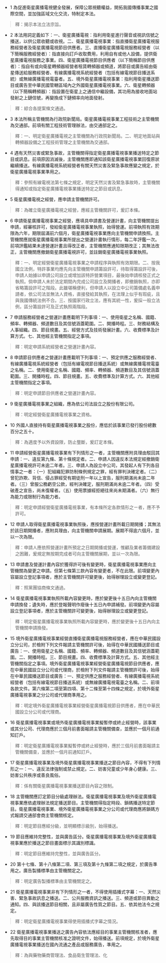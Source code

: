 * 1 為促進衛星廣播電視健全發展，保障公眾視聽權益，開拓我國傳播事業之國際空間，並加強區域文化交流，特制定本法。

> 釋：揭示本法立法宗旨。

* 2 本法用詞定義如下：一、衛星廣播電視：指利用衛星進行聲音或視訊信號之播送，以供公眾收聽或收視。二、衛星廣播電視事業：指直播衛星廣播電視服務經營者及衛星廣播電視節目供應者。三、直播衛星廣播電視服務經營者（以下簡稱服務經營者）：指直接向訂戶收取費用，利用自有或他人設備，提供衛星廣播電視服務之事業。四、衛星廣播電視節目供應者（以下簡稱節目供應者）：指自有或向衛星轉頻器經營者租賃轉頻器或頻道，將節目或廣告經由衛星傳送給服務經營者、有線廣播電視系統經營者（包括有線電視節目播送系統）或無線廣播電視電臺者。五、境外衛星廣播電視事業：指利用衛星播送節目或廣告至中華民國管轄區域內之外國衛星廣播電視事業。六、衛星轉頻器（以下簡稱轉頻器）：指設置在衛星上之通信中繼設備，其功用為接收地面站發射之上鏈信號，再變換成下鏈頻率向地面發射。

> 釋：綜合各提案條文通過。

* 3 本法所稱主管機關為行政院新聞局。衛星廣播電視事業工程技術之主管機關為交通部。前項有關工程技術管理辦法，由交通部定之。

> 釋：一、明定衛星廣播電視之主管機關為行政院新聞局。二、明定地面站與轉頻器設備之工程技術管理之主管機關為交通部。

* 4 遇有天然災害或緊急事故，主管機關得指定衛星廣播電視事業播送特定之節目或訊息。前項原因消滅後，主管機關應即通知該衛星廣播電視事業回復原狀繼續播送。有線廣播電視系統經營者有關天然災害及緊急事故應變之規定，於衛星廣播電視事業準用之。

> 釋：參照有線電視法第七條之規定，明定天然災害及緊急事故時，主管機關得通知或指定衛星廣播電視事業播送特定之節目或訊息。

* 5 衛星廣播電視之經營，應申請主管機關許可。

> 釋：為確立衛星廣播電視之經營，應經主管機關許可，爰訂本條。

* 6 申請衛星廣播電視事業之經營，應填具申請書及營運計畫，向主管機關提出申請，經審核許可，發給衛星廣播電視事業執照，始得營運。前項執照有效期限為六年，期限屆滿前六個月，衛星廣播電視事業應向主管機關申請換照。主管機關應就衛星廣播電視事業所提出之營運計畫執行情形，每二年評鑑一次。前項評鑑結果未達營運計畫且得改正者，主管機關應通知限期改正；其無法改正，主管機關應撤銷衛星廣播電視許可，並註銷衛星廣播電視事業執照。

> 釋：一、明定經營衛星廣播電視事業之申請程序與執照有效期限。二、按我國立法例，特許事業均應先向主管機關申請籌設許可，待取得籌設許可後，申請人始據以申請公司設立或增加該特許營業項目，最後始申請核發正式之執照。倘申請人未於法定期間內完成公司設立及開播者，即撤銷執照，亦即省略籌設許可之階段。此雖堪稱便利，但申請人以設立中公司籌備處名義申請者，依公司法並無法人資格，直接發給其執照，在法理上似乎有瑕疵，且與我國傳統法例不合。三、按國家行政立法，應有其統一性，爰採一般立法例，區分籌設許可及正式執照兩階段。

* 7 申請服務經營者之營運計畫應載明下列事項：一、使用衛星之名稱、國籍、頻率、轉頻器、頻道數目及其信號涵蓋範圍。二、開播時程。三、財務結構及人事組織。四、節目規畫。五、經營方式及技術發展計畫。六、收費標準及計算方式。七、其他經主管機關指定之事項。

> 釋：明定申請系統經營者之營運計畫內容。

* 8 申請節目供應者之營運計畫應載明下列事項：一、預定供應之服務經營者、有線廣播電視系統經營者（包括有線電視節目播送系統）或無線廣播電視電臺之名稱。二、使用衛星之名稱、國籍、頻率、轉頻器、頻道數目及其信號涵蓋範圍。三、開播時程。四、節目規畫。五、收費標準及計算方式。六、其他經主管機關指定之事項。

> 釋：明定申請節目供應者之營運計畫內容。

* 9 衛星廣播電視事業之組織，應為依公司法設立之股份有限公司。

> 釋：明定經營衛星廣播電視事業之資格。

* 10 外國人直接持有衛星廣播電視事業之股份，應低於該事業已發行股份總數百分之五十。

> 釋：為適度予以外資設限，防止壟斷，爰訂定本條。

* 11 申請經營衛星廣播電視事業有下列情形之一者，主管機關應附具理由駁回其申請：一、違反第九條、第十條規定者。二、申請人因違反本法規定經撤銷衛星廣播電視許可未逾二年者。三、申請人為設立中公司，其發起人有下列各目情事之一者：（一）犯組織犯罪防制條例規定之罪，經有罪判決確定者。（二）曾犯詐欺、背信、侵占罪經受有期徒刑一年以上宣告，服刑期滿尚未逾二年者。（三）曾服公務虧空公款，經判決確定，服刑期滿尚未逾二年者。（四）受破產之宣告，尚未復權者。（五）使用票據經拒絕往來尚未期滿者。（六）無行為能力或限制行為能力者。

> 釋：明定申請經營衛星廣播電視事業，有本條所定各款情形之ㄧ者，應不予許可。

* 12 申請人取得衛星廣播電視事業執照後，應按營運計畫所載日期開播；其無法於該日期開播者，應附具理由，向主管機關申請展期。展期不得逾六個月，並以一次為限。

> 釋：申請人應依照營運計畫所預定之日期開播或營運，惟顧及業者籌備建設之困難，爰規定無按期完成者可向主管機關展期，並以一次為限。

* 13 申請書及營運計畫內容於獲得許可後有變更時，衛星廣播電視事業應向主管機關為變更之申請。但第七條第三款內容有變更者，不在此限。前項變更內容屬設立登記事項者，應於主管機關許可變更後，始得辦理設立或變更登記。

> 釋：照黨團協商條文通過。

* 14 衛星廣播電視事業執照所載內容變更時，應於變更後十五日內向主管機關申請換發；遺失時，應於登報聲明作廢後十五日內申請補發。前項變更內容屬設立登記事項者，應於主管機關許可變更後，始得辦理設立或變更登記。

> 釋：明定衛星廣播電視事業執照所載內容變更時，應於變更後十五日內向主管機關申請換發。

* 15 境外衛星廣播電視事業經營直播衛星廣播電視服務經營者，應在中華民國設立分公司，於檢附下列文件報請主管機關許可後，始得在中華民國播送節目或廣告：一、使用衛星之名稱、國籍、頻率、轉頻器、頻道數目及其信號涵蓋範圍。二、開播時程。三、節目規畫。四、收費標準及計算方式。五、其他經主管機關指定之事項。境外衛星廣播電視事業經營衛星廣播電視節目供應者，應在中華民國設立分公司或代理商，於檢附下列文件報請主管機關許可後，始得在中華民國播送節目或廣告：一、預定供應之服務經營者、有線廣播電視系統經營者（包括有線電視節目播送系統）或無線廣播電視電臺之名稱。二、前項各款文件。第六條第二項至第四項、第十二條至第十四條之規定，於境外衛星廣播電視事業之分公司或代理商準用之。

> 釋：明定境外衛星廣播電視事業經營衛星廣播電視節目供應者，應在中華民國設立分公司或代理商。

* 16 衛星廣播電視事業或境外衛星廣播電視事業擬暫停或終止經營時，該事業或其分公司、代理商應於三個月前書面報請主管機關備查，並應於一個月前通知訂戶。

> 釋：明定衛星廣播電視事業擬暫停或終止經營時，應於三個月前書面報請主管機關備查，並應於一個月前通知訂戶。

* 17 衛星廣播電視事業及境外衛星廣播電視事業播送之節目內容，不得有下列情形之一：一、違反法律強制或禁止規定。二、妨害兒童或少年身心健康。三、妨害公共秩序或善良風俗。

> 釋：係有關衛星廣播電視事業播送節目內容之限制。

* 18 主管機關應訂定節目分級處理辦法。衛星廣播電視事業及境外衛星廣播電視事業應依處理辦法規定播送節目。主管機關得指定時段、鎖碼播送特定節目。衛星廣播電視事業、境外衛星廣播電視事業之分公司或代理商應將鎖碼方式報請交通部會商主管機關核定。

> 釋：明定節目應經分級，並明顯標示級別，始得播送。

* 19 節目應維持完整性，並與廣告區分。衛星廣播電視事業及境外衛星廣播電視事業應於播送之節目畫面標示其識別標識。

> 釋：明定節目應維持完整性，並與廣告區分。

* 20 第十七條、第十八條第二項、第三項及第十九條第二項之規定，於廣告準用之。廣告製播標準由主管機關定之。

> 釋：明定廣告製播標準由主管機關定之。

* 21 衛星廣播電視事業非有下列情形之一者，不得使用插播式字幕：一、天然災害、緊急事故訊息之播送。二、公共服務資訊之播送。三、頻道或節目異動之通知。四、與該播送節目相關，且非屬廣告性質之節目。五、依其他法令之規定。

> 釋：明定衛星廣播電視事業得使用插播式字幕之情況。

* 22 衛星廣播電視事業播送之廣告內容依法應經目的事業主管機關核准者，應先取得目的事業主管機關核准之證明文件，始得播送。前項規定，於境外衛星廣播電視事業播送在國內流通之產品或服務廣告，準用之。

> 釋：為與藥物藥商管理法、食品衛生管理法、化

